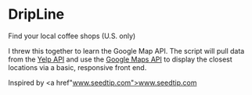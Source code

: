 DripLine
=======

Find your local coffee shops (U.S. only)

I threw this together to learn the Google Map API. The script will pull data from the <a href="https://www.yelp.com/developers/documentation/v3">Yelp API</a> and use
the <a href="https://developers.google.com/maps/documentation/javascript/tutorial">Google Maps API</a> to display the closest locations via a basic, responsive front end.

Inspired by <a href"www.seedtip.com">www.seedtip.com</a>

